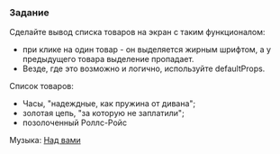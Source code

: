 ### Задание

Сделайте вывод списка товаров на экран с таким функционалом:
- при клике на один товар - он выделяется жирным шрифтом, а у предыдущего
товара выделение пропадает.
- Везде, где это возможно и логично, используйте defaultProps.

Список товаров:
- Часы, "надеждные, как пружина от дивана";
- золотая цепь, "за которую не заплатили";
- позолоченный Роллс-Ройс

Музыка: [Над вами](https://www.youtube.com/watch?v=Brm09wiGzvc&ab_channel=CaXaPoKGameChannel)
